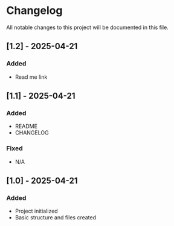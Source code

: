 # Changelog

All notable changes to this project will be documented in this file.

## [1.2] - 2025-04-21

### Added

- Read me link

## [1.1] - 2025-04-21

### Added

- README
- CHANGELOG

### Fixed

- N/A

## [1.0] - 2025-04-21

### Added

- Project initialized
- Basic structure and files created

